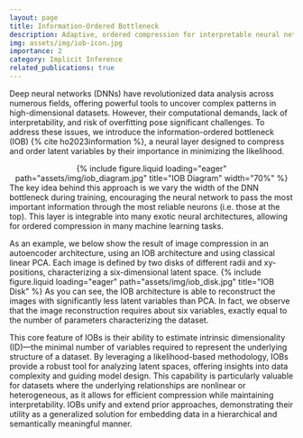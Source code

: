 ```yaml
---
layout: page
title: Information-Ordered Bottleneck
description: Adaptive, ordered compression for interpretable neural networks
img: assets/img/iob-icon.jpg
importance: 2
category: Implicit Inference
related_publications: true
---
```


Deep neural networks (DNNs) have revolutionized data analysis across numerous fields, offering powerful tools to uncover complex patterns in high-dimensional datasets. However, their computational demands, lack of interpretability, and risk of overfitting pose significant challenges. To address these issues, we introduce the information-ordered bottleneck (IOB) {% cite ho2023information %}, a neural layer designed to compress and order latent variables by their importance in minimizing the likelihood. 
<div style="text-align: center;">
    {% include figure.liquid loading="eager" path="assets/img/iob_diagram.jpg" title="IOB Diagram" width="70%" %}
</div>
The key idea behind this approach is we vary the width of the DNN bottleneck during training, encouraging the neural network to pass the most important information through the most reliable neurons (i.e. those at the top). This layer is integrable into many exotic neural architectures, allowing for ordered compression in many machine learning tasks.

As an example, we below show the result of image compression in an autoencoder architecture, using an IOB architecture and using classical linear PCA. Each image is defined by two disks of different radii and xy-positions, characterizing a six-dimensional latent space.
{% include figure.liquid loading="eager" path="assets/img/iob_disk.jpg" title="IOB Disk" %}
As you can see, the IOB architecture is able to reconstruct the images with significantly less latent variables than PCA. In fact, we observe that the image reconstruction requires about six variables, exactly equal to the number of parameters characterizing the dataset.

This core feature of IOBs is their ability to estimate intrinsic dimensionality (ID)—the minimal number of variables required to represent the underlying structure of a dataset. By leveraging a likelihood-based methodology, IOBs provide a robust tool for analyzing latent spaces, offering insights into data complexity and guiding model design. This capability is particularly valuable for datasets where the underlying relationships are nonlinear or heterogeneous, as it allows for efficient compression while maintaining interpretability. IOBs unify and extend prior approaches, demonstrating their utility as a generalized solution for embedding data in a hierarchical and semantically meaningful manner.
